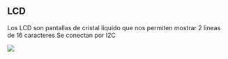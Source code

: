 ## LCD

Los LCD son pantallas de cristal líquido que nos permiten mostrar 2 lineas de 16 caracteres
Se conectan por I2C

![](./images/LCD.png)
